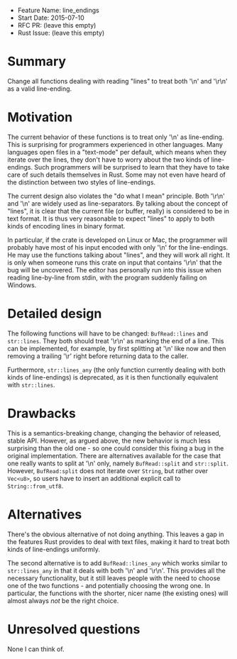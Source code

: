 - Feature Name: line_endings
- Start Date: 2015-07-10
- RFC PR: (leave this empty)
- Rust Issue: (leave this empty)

# Summary

Change all functions dealing with reading "lines" to treat both '\n' and '\r\n' 
as a valid line-ending.

# Motivation

The current behavior of these functions is to treat only '\n' as line-ending. 
This is surprising for programmers experienced in other languages. Many 
languages open files in a "text-mode" per default, which means when they iterate 
over the lines, they don't have to worry about the two kinds of line-endings. 
Such programmers will be surprised to learn that they have to take care of such 
details themselves in Rust. Some may not even have heard of the distinction 
between two styles of line-endings.

The current design also violates the "do what I mean" principle. Both '\r\n' and 
'\n' are widely used as line-separators. By talking about the concept of 
"lines", it is clear that the current file (or buffer, really) is considered to 
be in text format. It is thus very reasonable to expect "lines" to apply to both 
kinds of encoding lines in binary format.

In particular, if the crate is developed on Linux or Mac, the programmer will 
probably have most of his input encoded with only '\n' for the line-endings. He 
may use the functions talking about "lines", and they will work all right. It is 
only when someone runs this crate on input that contains '\r\n' that the bug 
will be uncovered. The editor has personally run into this issue when reading
line-by-line from stdin, with the program suddenly failing on Windows.

# Detailed design

The following functions will have to be changed: `BufRead::lines` and 
`str::lines`. They both should treat '\r\n' as marking the end of a line. This 
can be implemented, for example, by first splitting at '\n' like now and then 
removing a trailing '\r' right before returning data to the caller.

Furthermore, `str::lines_any` (the only function currently dealing with both 
kinds of line-endings) is deprecated, as it is then functionally equivalent with 
`str::lines`.

# Drawbacks

This is a semantics-breaking change, changing the behavior of released, stable 
API. However, as argued above, the new behavior is much less surprising than the 
old one - so one could consider this fixing a bug in the original 
implementation. There are alternatives available for the case that one really 
wants to split at '\n' only, namely `BufRead::split` and `str::split`. However, 
`BufRead:split` does not iterate over `String`, but rather over `Vec<u8>`, so 
users have to insert an additional explicit call to `String::from_utf8`.

# Alternatives

There's the obvious alternative of not doing anything. This leaves a gap in the 
features Rust provides to deal with text files, making it hard to treat both 
kinds of line-endings uniformly.

The second alternative is to add `BufRead::lines_any` which works similar to 
`str::lines_any` in that it deals with both '\n' and '\r\n'. This provides all 
the necessary functionality, but it still leaves people with the need to choose 
one of the two functions - and potentially choosing the wrong one. In 
particular, the functions with the shorter, nicer name (the existing ones) will 
almost always *not* be the right choice.

# Unresolved questions

None I can think of.
